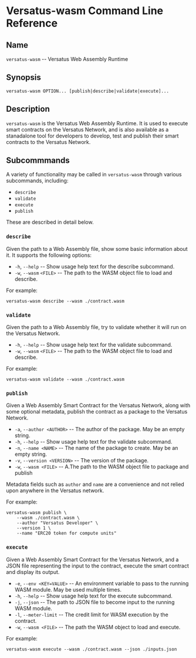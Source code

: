 # Versatus-wasm Command Line Reference

## Name

`versatus-wasm` -- Versatus Web Assembly Runtime

## Synopsis

```shell
versatus-wasm OPTION... [publish|describe|validate|execute]...
```

## Description

`versatus-wasm` is the Versatus Web Assembly Runtime. It is used to execute smart contracts on the Versatus Network, and is also available as a stanadalone tool for developers to develop, test and publish their smart contracts to the Versatus Network.

## Subcommmands

A variety of functionality may be called in `versatus-wasm` through various subcommands, including:

* `describe`
* `validate`
* `execute`
* `publish`

These are described in detail below.

### `describe`

Given the path to a Web Assembly file, show some basic information about it. It supports the following options:

* `-h`, `--help` -- Show usage help text for the describe subcommand.
* `-w`, `--wasm` `<FILE>` -- The path to the WASM object file to load and describe.

For example:

```shell
versatus-wasm describe --wasm ./contract.wasm
```

### `validate`

Given the path to a Web Assembly file, try to validate whether it will run on the Versatus Network.

* `-h`, `--help` -- Show usage help text for the validate subcommand.
* `-w`, `--wasm` `<FILE>` -- The path to the WASM object file to load and describe.

For example:

```shell
versatus-wasm validate --wasm ./contract.wasm
```

### `publish`

Given a Web Assembly Smart Contract for the Versatus Network, along with some optional metadata, publish the contract as a package to the Versatus Network.

* `-a`, `--author <AUTHOR>` -- The author of the package. May be an empty string.
* `-h`, `--help` -- Show usage help text for the validate subcommand.
* `-n`, `--name <NAME>` -- The name of the package to create. May be an empty string.
* `-v`, `--version <VERSION>` -- The version of the package.
* `-w`, `--wasm <FILE>` -- A.The path to the WASM object file to package and publish

Metadata fields such as `author` and `name` are a convenience and not relied upon anywhere in the Versatus network.

For example:

```shell
versatus-wasm publish \
    --wasm ./contract.wasm \
    --author "Versatus Developer" \
    --version 1 \
    --name "ERC20 token for compute units"
```

### `execute`

Given a Web Assembly Smart Contract for the Versatus Network, and a JSON file representing the input to the contract, execute the smart contract and display its output.

* `-e`, `--env <KEY=VALUE>` -- An environment variable to pass to the running WASM module. May be used multiple times.
* `-h`, `--help` -- Show usage help text for the execute subcommand.
* `-j`, `--json` -- The path to JSON file to become input to the running WASM module.
* `-l`, `--meter-limit` -- The credit limit for WASM execution by the contract.
* `-w`, `--wasm <FILE>` -- The path the WASM object to load and execute.

For example:
```shell
versatus-wasm execute --wasm ./contract.wasm --json ./inputs.json
```
